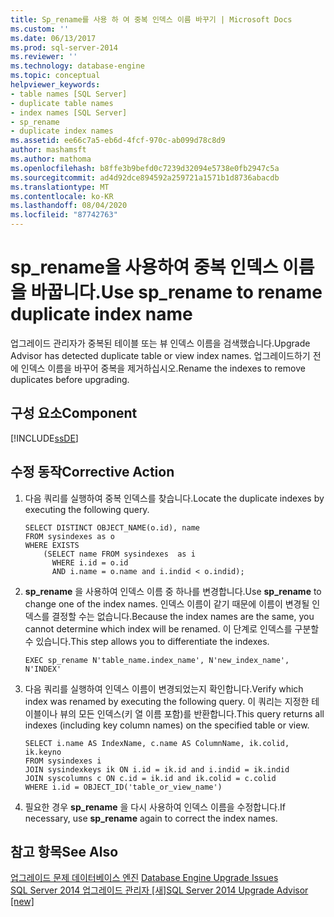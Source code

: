 ```yaml
---
title: Sp_rename를 사용 하 여 중복 인덱스 이름 바꾸기 | Microsoft Docs
ms.custom: ''
ms.date: 06/13/2017
ms.prod: sql-server-2014
ms.reviewer: ''
ms.technology: database-engine
ms.topic: conceptual
helpviewer_keywords:
- table names [SQL Server]
- duplicate table names
- index names [SQL Server]
- sp_rename
- duplicate index names
ms.assetid: ee66c7a5-eb6d-4fcf-970c-ab099d78c8d9
author: mashamsft
ms.author: mathoma
ms.openlocfilehash: b8ffe3b9befd0c7239d32094e5738e0fb2947c5a
ms.sourcegitcommit: ad4d92dce894592a259721a1571b1d8736abacdb
ms.translationtype: MT
ms.contentlocale: ko-KR
ms.lasthandoff: 08/04/2020
ms.locfileid: "87742763"
---
```

# <a name="use-sp_rename-to-rename-duplicate-index-name"></a><span data-ttu-id="f7391-102">sp_rename을 사용하여 중복 인덱스 이름을 바꿉니다.</span><span class="sxs-lookup"><span data-stu-id="f7391-102">Use sp_rename to rename duplicate index name</span></span>
  <span data-ttu-id="f7391-103">업그레이드 관리자가 중복된 테이블 또는 뷰 인덱스 이름을 검색했습니다.</span><span class="sxs-lookup"><span data-stu-id="f7391-103">Upgrade Advisor has detected duplicate table or view index names.</span></span> <span data-ttu-id="f7391-104">업그레이드하기 전에 인덱스 이름을 바꾸어 중복을 제거하십시오.</span><span class="sxs-lookup"><span data-stu-id="f7391-104">Rename the indexes to remove duplicates before upgrading.</span></span>  
  
## <a name="component"></a><span data-ttu-id="f7391-105">구성 요소</span><span class="sxs-lookup"><span data-stu-id="f7391-105">Component</span></span>  
 [!INCLUDE[ssDE](../../includes/ssde-md.md)]  
  
## <a name="corrective-action"></a><span data-ttu-id="f7391-106">수정 동작</span><span class="sxs-lookup"><span data-stu-id="f7391-106">Corrective Action</span></span>  
  
1.  <span data-ttu-id="f7391-107">다음 쿼리를 실행하여 중복 인덱스를 찾습니다.</span><span class="sxs-lookup"><span data-stu-id="f7391-107">Locate the duplicate indexes by executing the following query.</span></span>  
  
    ```  
    SELECT DISTINCT OBJECT_NAME(o.id), name  
    FROM sysindexes as o  
    WHERE EXISTS   
        (SELECT name FROM sysindexes  as i  
          WHERE i.id = o.id  
          AND i.name = o.name and i.indid < o.indid);  
    ```  
  
2.  <span data-ttu-id="f7391-108">**sp_rename** 을 사용하여 인덱스 이름 중 하나를 변경합니다.</span><span class="sxs-lookup"><span data-stu-id="f7391-108">Use **sp_rename** to change one of the index names.</span></span> <span data-ttu-id="f7391-109">인덱스 이름이 같기 때문에 이름이 변경될 인덱스를 결정할 수는 없습니다.</span><span class="sxs-lookup"><span data-stu-id="f7391-109">Because the index names are the same, you cannot determine which index will be renamed.</span></span> <span data-ttu-id="f7391-110">이 단계로 인덱스를 구분할 수 있습니다.</span><span class="sxs-lookup"><span data-stu-id="f7391-110">This step allows you to differentiate the indexes.</span></span>  
  
    ```  
    EXEC sp_rename N'table_name.index_name', N'new_index_name', N'INDEX'  
    ```  
  
3.  <span data-ttu-id="f7391-111">다음 쿼리를 실행하여 인덱스 이름이 변경되었는지 확인합니다.</span><span class="sxs-lookup"><span data-stu-id="f7391-111">Verify which index was renamed by executing the following query.</span></span> <span data-ttu-id="f7391-112">이 쿼리는 지정한 테이블이나 뷰의 모든 인덱스(키 열 이름 포함)를 반환합니다.</span><span class="sxs-lookup"><span data-stu-id="f7391-112">This query returns all indexes (including key column names) on the specified table or view.</span></span>  
  
    ```  
    SELECT i.name AS IndexName, c.name AS ColumnName, ik.colid, ik.keyno  
    FROM sysindexes i  
    JOIN sysindexkeys ik ON i.id = ik.id and i.indid = ik.indid   
    JOIN syscolumns c ON c.id = ik.id and ik.colid = c.colid  
    WHERE i.id = OBJECT_ID('table_or_view_name')  
    ```  
  
4.  <span data-ttu-id="f7391-113">필요한 경우 **sp_rename** 을 다시 사용하여 인덱스 이름을 수정합니다.</span><span class="sxs-lookup"><span data-stu-id="f7391-113">If necessary, use **sp_rename** again to correct the index names.</span></span>  
  
## <a name="see-also"></a><span data-ttu-id="f7391-114">참고 항목</span><span class="sxs-lookup"><span data-stu-id="f7391-114">See Also</span></span>  
 <span data-ttu-id="f7391-115">[업그레이드 문제 데이터베이스 엔진](../../../2014/sql-server/install/database-engine-upgrade-issues.md) </span><span class="sxs-lookup"><span data-stu-id="f7391-115">[Database Engine Upgrade Issues](../../../2014/sql-server/install/database-engine-upgrade-issues.md) </span></span>  
 [<span data-ttu-id="f7391-116">SQL Server 2014 업그레이드 관리자 &#91;새&#93;</span><span class="sxs-lookup"><span data-stu-id="f7391-116">SQL Server 2014 Upgrade Advisor &#91;new&#93;</span></span>](sql-server-2014-upgrade-advisor.md)  
  
  
